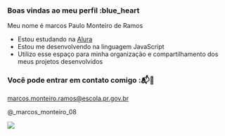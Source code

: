 ### Boas vindas ao meu perfil :blue_heart

Meu nome é marcos Paulo Monteiro de Ramos

- Estou estudando na [Alura](https://www.alura.com.br)
- Estou me desenvolvendo na linguagem JavaScript
- Utilizo esse espaço para minha organização e compartilhamento dos meus projetos desenvolvidos

### Você pode entrar em contato comigo :📬📧

marcos.monteiro.ramos@escola.pr.gov.br

@_marcos_monteiro_08

![](<img data-tracking="naruto-funny-angry-face-brtbtk2v9cfk5jd8" src="/images/high/naruto-funny-angry-face-brtbtk2v9cfk5jd8.gif" class="post-image trackable" alt="Naruto Funny Angry Face GIF">)
